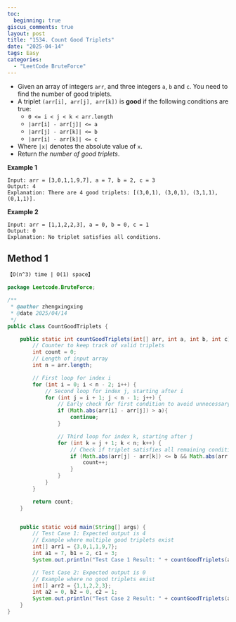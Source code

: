 ```yaml
---
toc:
  beginning: true
giscus_comments: true
layout: post
title: "1534. Count Good Triplets"
date: "2025-04-14"
tags: Easy
categories:
  - "LeetCode BruteForce"
---
```



- Given an array of integers `arr`, and three integers `a`, `b` and `c`. You need to find the number of good triplets.
- A triplet `(arr[i], arr[j], arr[k])` is **good** if the following conditions are true:
  - `0 <= i < j < k < arr.length`
  - `|arr[i] - arr[j]| <= a`
  - `|arr[j] - arr[k]| <= b`
  - `|arr[i] - arr[k]| <= c`
- Where `|x|` denotes the absolute value of `x`.
- Return *the number of good triplets*.

**Example 1**

```
Input: arr = [3,0,1,1,9,7], a = 7, b = 2, c = 3
Output: 4
Explanation: There are 4 good triplets: [(3,0,1), (3,0,1), (3,1,1), (0,1,1)].
```

**Example 2**

```
Input: arr = [1,1,2,2,3], a = 0, b = 0, c = 1
Output: 0
Explanation: No triplet satisfies all conditions.
```

## Method 1

```tex
【O(n^3) time | O(1) space】
```

```java
package Leetcode.BruteForce;

/**
 * @author zhengxingxing
 * @date 2025/04/14
 */
public class CountGoodTriplets {

    public static int countGoodTriplets(int[] arr, int a, int b, int c) {
        // Counter to keep track of valid triplets
        int count = 0;
        // Length of input array
        int n = arr.length;

        // First loop for index i
        for (int i = 0; i < n - 2; i++) {
            // Second loop for index j, starting after i
            for (int j = i + 1; j < n - 1; j++) {
                // Early check for first condition to avoid unnecessary iterations
                if (Math.abs(arr[i] - arr[j]) > a){
                    continue;
                }

                // Third loop for index k, starting after j
                for (int k = j + 1; k < n; k++) {
                    // Check if triplet satisfies all remaining conditions
                    if (Math.abs(arr[j] - arr[k]) <= b && Math.abs(arr[i] - arr[k]) <= c){
                        count++;
                    }
                }
            }
        }

        return count;
    }


    public static void main(String[] args) {
        // Test Case 1: Expected output is 4
        // Example where multiple good triplets exist
        int[] arr1 = {3,0,1,1,9,7};
        int a1 = 7, b1 = 2, c1 = 3;
        System.out.println("Test Case 1 Result: " + countGoodTriplets(arr1, a1, b1, c1));

        // Test Case 2: Expected output is 0
        // Example where no good triplets exist
        int[] arr2 = {1,1,2,2,3};
        int a2 = 0, b2 = 0, c2 = 1;
        System.out.println("Test Case 2 Result: " + countGoodTriplets(arr2, a2, b2, c2));
    }
}

```





